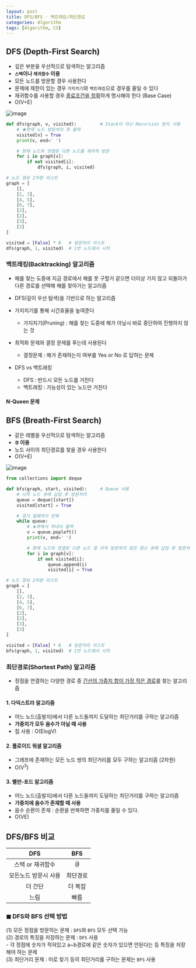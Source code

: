 ```yaml
---
layout: post
title: DFS/BFS - 백트래킹/최단경로
categories: Algorithm
tags: [Algorithm, CS]
---
```

## DFS (Depth-First Search)
- 깊은 부분을 우선적으로 탐색하는 알고리즘
- **`스택`이나 `재귀함수` 이용**
- 모든 노드를 방문할 경우 사용한다
- 문제에 제한이 있는 경우 `가지치기`와 `백트래킹`으로 경우를 줄일 수 있다
- 재귀함수를 사용할 경우 <u>종료조건을 정확</u>하게 명시해야 한다 (Base Case)
- O(V+E)

![image](https://user-images.githubusercontent.com/48157259/143531695-149b14d7-52b6-4f05-b37e-8aa61dd92a40.png)


```python
def dfs(graph, v, visited):         # Stack이 아닌 Recursion 방식 사용
    # ★현재 노드 방문처리 후 출력
    visited[v] = True
    print(v, end=' ')

    # 현재 노드와 연결된 다른 노드를 재귀적 방문
    for i in graph[v]:
        if not visited[i]:
            dfs(graph, i, visited)

# 노드 정보 2차원 리스트
graph = [
    [],
    [2, 3],
    [4, 5],
    [6, 7],
    [2],
    [2],
    [3],
    [3]
]

visited = [False] * 8   # 방문처리 리스트
dfs(graph, 1, visited)  # 1번 노드에서 시작
```

### 백트래킹(Backtracking) 알고리즘
- 해를 찾는 도중에 지금 경로에서 해를 못 구할거 같으면 더이상 가지 않고 되돌아가 다른 경로를 선택해 해를 찾아가는 알고리즘
- DFS(깊이 우선 탐색)을 기반으로 하는 알고리즘
- 가지치기를 통해 시간효율을 높여준다
  - 가지치기(Pruning) : 해를 찾는 도중에 해가 아닐시 바로 중단하여 진행하지 않는 것
- 최적화 문제와 결정 문제를 푸는데 사용된다
  - 결정문제 : 해가 존재하는지 여부를 Yes or No 로 답하는 문제 

- DFS vs 백트래킹
  - DFS : 반드시 모든 노드를 거친다
  - 백트래킹 : 가능성이 있는 노드만 거친다

#### N-Queen 문제

## BFS (Breath-First Search)
- 같은 레벨을 우선적으로 탐색하는 알고리즘
- **`큐` 이용**
- 노드 사이의 최단경로를 찾을 경우 사용한다
- O(V+E)

![image](https://user-images.githubusercontent.com/48157259/143531860-e4de6419-96bc-4b74-86dd-8f9f80a1e60a.png)

```python
from collections import deque

def bfs(graph, start, visited):     # Queue 사용
    # 시작 노드 큐에 삽입 후 방문처리
    queue = deque([start])
    visited[start] = True

    # 큐가 빌때까지 반복
    while queue:
        # ★큐에서 꺼내서 출력
        v = queue.popleft()
        print(v, end=' ')

        # 현재 노드와 연결된 다른 노드 중 아직 방문하지 않은 원소 큐에 삽입 후 방문처리
        for i in graph[v]:
            if not visited[i]:
                queue.append(i)
                visited[i] = True

# 노드 정보 2차원 리스트
graph = [
    [],
    [2, 3],
    [4, 5],
    [6, 7],
    [2],
    [2],
    [3],
    [3]
]

visited = [False] * 8   # 방문처리 리스트
bfs(graph, 1, visited)  # 1번 노드에서 시작
```

### 최단경로(Shortest Path) 알고리즘
- 정점을 연결하는 다양한 경로 중 <u>간선의 가중치 합이 가장 작은 경로</u>를 찾는 알고리즘

#### 1. 다익스트라 알고리즘
- 어느 노드(출발지)에서 다른 노드들까지 도달하는 최단거리를 구하는 알고리즘
- **가중치가 모두 음수가 아닐 때 사용**
- 힙 사용 : O(ElogV)

#### 2. 플로이드 워셜 알고리즘
- 그래프에 존재하는 모든 노드 쌍의 최단거리를 모두 구하는 알고리즘 (2차원)
- O(V<sup>3</sup>)

#### 3. 벨만-포드 알고리즘
- 어느 노드(출발지)에서 다른 노드들까지 도달하는 최단거리를 구하는 알고리즘
- **가중치에 음수가 존재할 때 사용**
- 음수 순환이 존재 : 순환을 반복하면 가중치를 줄일 수 있다.
- O(VE)

## DFS/BFS 비교

|DFS|BFS|
|:--:|:--:|
|스택 or 재귀함수|큐|
|모든노드 방문시 사용|최단경로|
|더 간단|더 복잡|
|느림|빠름|

### ◼︎ DFS와 BFS 선택 방법  
(1) 모든 정점을 방문하는 문제 : `DFS`와 `BFS` 모두 선택 가능  
(2) 경로의 특징을 저장하는 문제 : `DFS` 사용  
\- 각 정점에 숫자가 적혀있고 a~b경로에 같은 숫자가 있으면 안된다는 등 특징을 저장해야 하는 문제  
(3) 최단거리 문제 : 미로 찾기 등의 최단거리를 구하는 문제는 `BFS` 사용
